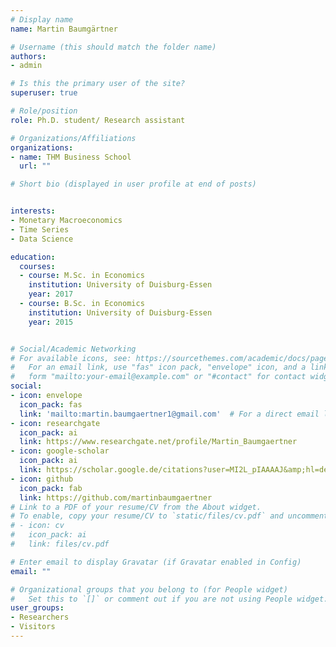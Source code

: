 ```yaml
---
# Display name
name: Martin Baumgärtner

# Username (this should match the folder name)
authors:
- admin

# Is this the primary user of the site?
superuser: true

# Role/position
role: Ph.D. student/ Research assistant

# Organizations/Affiliations
organizations:
- name: THM Business School
  url: ""

# Short bio (displayed in user profile at end of posts)


interests:
- Monetary Macroeconomics
- Time Series
- Data Science

education:
  courses:
  - course: M.Sc. in Economics
    institution: University of Duisburg-Essen
    year: 2017
  - course: B.Sc. in Economics
    institution: University of Duisburg-Essen
    year: 2015


# Social/Academic Networking
# For available icons, see: https://sourcethemes.com/academic/docs/page-builder/#icons
#   For an email link, use "fas" icon pack, "envelope" icon, and a link in the
#   form "mailto:your-email@example.com" or "#contact" for contact widget.
social:
- icon: envelope
  icon_pack: fas
  link: 'mailto:martin.baumgaertner1@gmail.com'  # For a direct email link, use "mailto:test@example.org".
- icon: researchgate
  icon_pack: ai
  link: https://www.researchgate.net/profile/Martin_Baumgaertner
- icon: google-scholar
  icon_pack: ai
  link: https://scholar.google.de/citations?user=MI2L_pIAAAAJ&amp;hl=de&amp;oi=ao
- icon: github
  icon_pack: fab
  link: https://github.com/martinbaumgaertner
# Link to a PDF of your resume/CV from the About widget.
# To enable, copy your resume/CV to `static/files/cv.pdf` and uncomment the lines below.
# - icon: cv
#   icon_pack: ai
#   link: files/cv.pdf

# Enter email to display Gravatar (if Gravatar enabled in Config)
email: ""

# Organizational groups that you belong to (for People widget)
#   Set this to `[]` or comment out if you are not using People widget.
user_groups:
- Researchers
- Visitors
---
```


